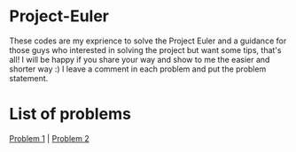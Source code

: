 # Project-Euler

These codes are my exprience to solve the Project Euler and a guidance for those guys who interested in solving the project but want some tips, that's all!
I will be happy if you share your way and show to me the easier and shorter way :)
I leave a comment in each problem and put the problem statement.


# List of problems

[Problem 1](https://github.com/hosseinzamaninasab/Project-Euler/commit/1f1c0d7145b17ae2ee8be264f4bb4a2c4bebd6d6) |
[Problem 2](https://github.com/hosseinzamaninasab/Project-Euler/blob/master/Even%20Fibonacci%20numbers.py)
